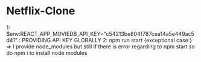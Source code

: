 # Netflix-Clone
1: $env:REACT_APP_MOVIEDB_API_KEY="c54213be804f787cea14a5e449ac5d41" : PROVIDING API KEY GLOBALLY 
2: npm run start
{exceptional case:} =>
I provide node_modules but still if there is error regarding to npm start so do npm i to install node modules
